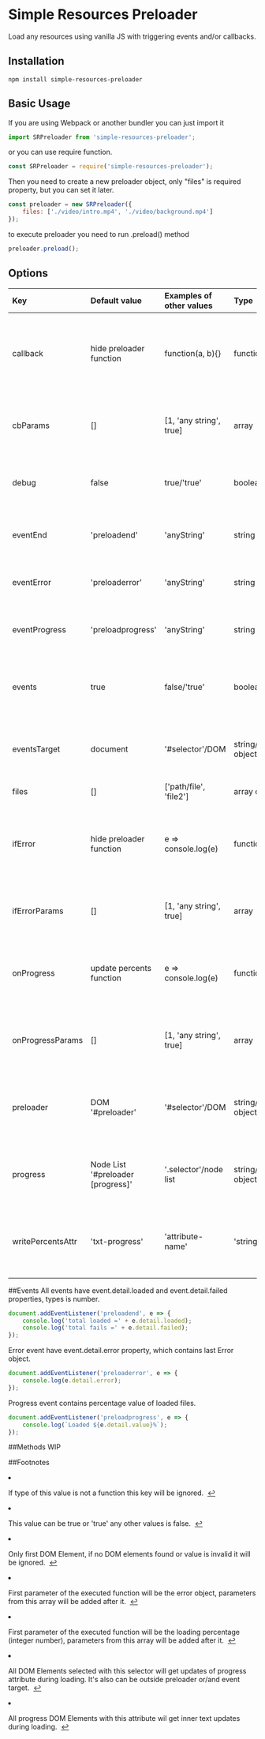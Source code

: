 # Simple Resources Preloader
Load any resources using vanilla JS with triggering events and/or callbacks.  

## Installation
``` 
npm install simple-resources-preloader
```

## Basic Usage
If you are using Webpack or another bundler you can just import it
``` javascript
import SRPreloader from 'simple-resources-preloader';
```
or you can use require function. 
``` javascript
const SRPreloader = require('simple-resources-preloader');
```
Then you need to create a new preloader object, only "files" is required property, but you can set it later.  
``` javascript
const preloader = new SRPreloader({
    files: ['./video/intro.mp4', './video/background.mp4']
});
```
to execute preloader you need to run .preload() method
``` javascript
preloader.preload();
```
## Options
| Key              | Default value                     | Examples of other values | Type                    | Description                                                                                                             |
|:-----------------|:----------------------------------|:-------------------------|:------------------------|:------------------------------------------------------------------------------------------------------------------------|
| callback         | hide preloader function           | function(a, b){}         | function/any            | This function will run after preload complete without errors<span id="fnref1"><a href="#fn1" rel="footnote">1</a></span>  |
| cbParams         | []                                | [1, 'any string', true]  | array                   | Array of parameters for function stored in callback key                                                                 |
| debug            | false                             | true/'true'              | boolean/string          | You can enable additional messages in console<span id="fnref2"><a href="#fn2" rel="footnote">2</a></span>                 |
| eventEnd         | 'preloadend'                      | 'anyString'              | string                  | Event name that will be triggered on end of preloading                                                                  |
| eventError       | 'preloaderror'                    | 'anyString'              | string                  | Event name that will be triggered on errors                                                                             |
| eventProgress    | 'preloadprogress'                 | 'anyString'              | string                  | Event name that will be triggered on progress changes                                                                   |
| events           | true                              | false/'true'             | boolean/string          | You can disable all events triggering with the plugin<span id="fnref2"><a href="#fn2" rel="footnote">2</a></span>         |
| eventsTarget     | document                          | '#selector'/DOM          | string/DOM object       | All events will trigger on this DOM element or document<span id="fnref3"><a href="#fn3" rel="footnote">3</a></span>       |
| files            | []                                | ['path/file', 'file2']   | array of stings         | Files list to preload                                                                                                   |
| ifError          | hide preloader function           | e => console.log(e)      | function/any            | This function will run after preload complete with errors<span id="fnref1"><a href="#fn1" rel="footnote">1</a></span>     |
| ifErrorParams    | []                                | [1, 'any string', true]  | array                   | Array of parameters for function stored in ifError key<span id="fnref4"><a href="#fn4" rel="footnote">4</a></span>        |
| onProgress       | update percents function          | e => console.log(e)      | function/any            | this function will be executed on every percents change<span id="fnref1"><a href="#fn1" rel="footnote">1</a></span>       |
| onProgressParams | []                                | [1, 'any string', true]  | array                   | Array of parameters for function stored in onProgress key<span id="fnref5"><a href="#fn5" rel="footnote">5</a></span>     |
| preloader        | DOM '#preloader'                  | '#selector'/DOM          | string/DOM object       | Hide this DOM element after preload with default functions<span id="fnref3"><a href="#fn3" rel="footnote">3</a></span>    |
| progress         | Node List '#preloader [progress]' | '.selector'/node list    | string/NodeList object  | This DOM elements will receive updates of progress attribute<span id="fnref6"><a href="#fn6" rel="footnote">6</a></span>  |
| writePercentsAttr| 'txt-progress'                    | 'attribute-name'         | 'string'                | Progress elements with this attribute will get updates of text<span id="fnref7"><a href="#fn7" rel="footnote">7</a></span>|

##Events
All events have event.detail.loaded and event.detail.failed properties, types is number.
``` javascript
document.addEventListener('preloadend', e => {
    console.log('total loaded =' + e.detail.loaded); 
    console.log('total fails =' + e.detail.failed); 
});
```

Error event have event.detail.error property, which contains last Error object.
``` javascript
document.addEventListener('preloaderror', e => {
    console.log(e.detail.error); 
});
```

Progress event contains percentage value of loaded files.
``` javascript
document.addEventListener('preloadprogress', e => {
    console.log(`Loaded ${e.detail.value}%`); 
});
```
##Methods
WIP

##Footnotes

<li id="fn1">
    <p>
        If type of this value is not a function this key will be ignored.&nbsp;
        <a href="#fnref1" rev="footnote">↩</a>
    </p>
</li>
<li id="fn2">
    <p>
        This value can be true or 'true' any other values is false.&nbsp;
        <a href="#fnref2" rev="footnote">↩</a>
    </p>
</li>
<li id="fn3">
    <p>
        Only first DOM Element, if no DOM elements found or value is invalid it will be ignored.&nbsp;
        <a href="#fnref3" rev="footnote">↩</a>
    </p>
</li>
<li id="fn4">
    <p>
        First parameter of the executed function will be the error object, parameters from this array will be added after it.&nbsp;
        <a href="#fnref4" rev="footnote">↩</a>
    </p>
</li>
<li id="fn5">
    <p>
    First parameter of the executed function will be the loading percentage (integer number), parameters from this array will be added after it.&nbsp;
        <a href="#fnref5" rev="footnote">↩</a>
    </p>
</li>
<li id="fn6">
    <p>
        All DOM Elements selected with this selector will get updates of progress attribute during loading. It's also can be outside preloader or/and event target.&nbsp;
        <a href="#fnref6" rev="footnote">↩</a>
    </p>
</li>
<li id="fn7">
    <p>
        All progress DOM Elements with this attribute wil get inner text updates during loading.&nbsp;
        <a href="#fnref7" rev="footnote">↩</a>
    </p>
</li>
